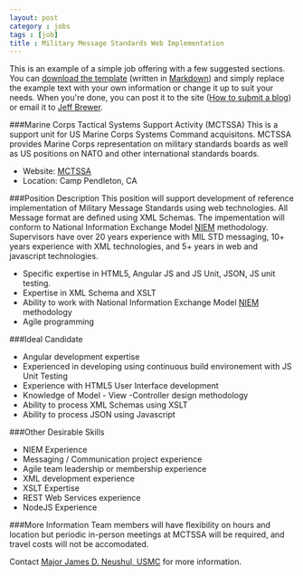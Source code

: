 ```yaml
---
layout: post
category : jobs
tags : [job]
title : Military Message Standards Web Implementation
---
```

This is an example of a simple job offering with a few suggested sections. You can [download the template](/examples/2013-12-10-job-template.md) (written in [Markdown](http://daringfireball.net/projects/markdown/)) and simply replace the example text with your own information or change it up to suit your needs. When you're done, you can post it to the site ([How to submit a blog](/github.html)) or email it to [Jeff Brewer](mailto:jeffery.brewer@gmail.com). 

###Marine Corps Tactical Systems Support Activity (MCTSSA)
This is a support unit for US Marine Corps Systems Command acquisitons.  MCTSSA provides Marine Corps representation on military standards boards as well as US positions on NATO and other international standards boards.

* Website: [MCTSSA](http://www.marcorsyscom.marines.mil/ProfessionalStaff/DCSIAT/MCTSSA.aspx)
* Location: Camp Pendleton, CA

###Position Description
This position will support development of reference implementation of Military Message Standards using web technologies.  All Message format are defined using XML Schemas.  The impementation will conform to National Information Exchange Model [NIEM](https://www.niem.gov/Pages/default.asp) methodology.  Supervisors have over 20 years experience with MIL STD messaging, 10+ years experience with XML technologies, and 5+ years in web and javascript technologies.

* Specific expertise in HTML5, Angular JS and JS Unit, JSON, JS unit testing.
* Expertise in XML Schema and XSLT
* Ability to work with National Information Exchange Model [NIEM](https://www.niem.gov/Pages/default.asp) methodology
* Agile programming


###Ideal Candidate
* Angular development expertise
* Experienced in developing using continuous build environement with JS Unit Testing
* Experience with HTML5 User Interface development
* Knowledge of Model - View -Controller design methodology
* Ability to process XML Schemas using XSLT
* Ability to process JSON using Javascript

###Other Desirable Skills
* NIEM Experience
* Messaging / Communication project experience
* Agile team leadership or membership experience
* XML development experience
* XSLT Expertise
* REST Web Services experience
* NodeJS Experience

###More Information
Team members will have flexibility on hours and location but periodic in-person meetings at MCTSSA will be required, and travel costs will not be accomodated.

Contact [Major James D. Neushul, USMC](mailto:james.neushul@usmc.mil) for more information.
